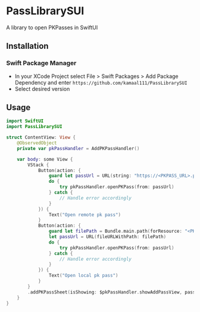# PassLibrarySUI

A library to open PKPasses in SwiftUI

## Installation

### Swift Package Manager

- In your XCode Project select File > Swift Packages > Add Package Dependency and enter `https://github.com/kamaal111/PassLibrarySUI`
- Select desired version

## Usage

```swift
import SwiftUI
import PassLibrarySUI

struct ContentView: View {
    @ObservedObject
    private var pkPassHandler = AddPKPassHandler()

    var body: some View {
        VStack {
            Button(action: {
                guard let passUrl = URL(string: "https://<PKPASS_URL>.pkpass") else { return }
                do {
                    try pkPassHandler.openPKPass(from: passUrl)
                } catch {
                    // Handle error accordingly
                }
            }) {
                Text("Open remote pk pass")
            }
            Button(action: {
                guard let filePath = Bundle.main.path(forResource: "<PKPASS_FILE_NAME>", ofType: "pkpass") else { return }
                let passUrl = URL(fileURLWithPath: filePath)
                do {
                    try pkPassHandler.openPKPass(from: passUrl)
                } catch {
                    // Handle error accordingly
                }
            }) {
                Text("Open local pk pass")
            }
        }
        .addPKPassSheet(isShowing: $pkPassHandler.showAddPassView, pass: pkPassHandler.pass)
    }
}
```
